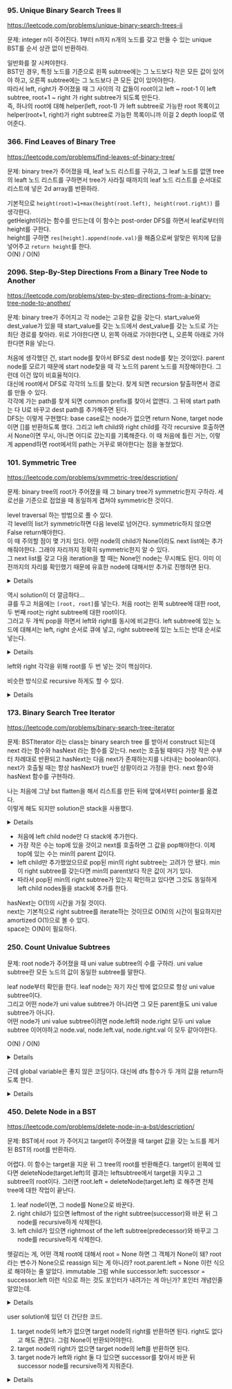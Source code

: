 
### 95. Unique Binary Search Trees II

https://leetcode.com/problems/unique-binary-search-trees-ii

문제: integer n이 주어진다. 1부터 n까지 n개의 노드를 갖고 만들 수 있는 unique BST를 순서 상관 없이 반환하라.

일반화를 잘 시켜야한다.    
BST인 경우, 특정 노드를 기준으로 왼쪽 subtree에는 그 노드보다 작은 모든 값이 있어야 하고, 오른쪽 subtree에는 그 노드보다 큰 모든 값이 있어야한다.   
따라서 left, right가 주어졌을 때 그 사이의 각 값들이 root이고 left ~ root-1 이 left subtree, root+1 ~ right 가 right subtree가 되도록 만든다.   
즉, 하나의 root에 대해 helper(left, root-1) 가 left subtree로 가능한 root 목록이고 helper(root+1, right)가 right subtree로 가능한 목록이니까 이걸 2 depth loop로 엮어준다.


### 366. Find Leaves of Binary Tree

https://leetcode.com/problems/find-leaves-of-binary-tree/

문제: binary tree가 주어졌을 때, leaf 노드 리스트를 구하고, 그 leaf 노드를 없앤 tree의 leaft 노드 리스트를 구하면서 tree가 사라질 때까지의 leaf 노드 리스트를 순서대로 리스트에 넣은 2d array를 반환하라.


기본적으로 `height(root)=1+max(height(root.left), height(root.right))` 를 생각한다.   
getHeight이라는 함수를 만드는데 이 함수는 post-order DFS를 하면서 leaf로부터의 height를 구한다.    
height를 구하면 `res[height].append(node.val)`을 해줌으로써 알맞은 위치에 답을 넣어주고 `return height`를 한다.   
O(N) / O(N)




### 2096. Step-By-Step Directions From a Binary Tree Node to Another

https://leetcode.com/problems/step-by-step-directions-from-a-binary-tree-node-to-another/

문제: binary tree가 주어지고 각 node는 고유한 값을 갖는다. start_value와 dest_value가 있을 때 start_value를 갖는 노드에서 dest_value를 갖는 노드로 가는 최단 경로를 찾아라. 위로 가야한다면 U, 왼쪽 아래로 가야한다면 L, 오른쪽 아래로 가야한다면 R을 넣는다.

처음에 생각했던 건, start node를 찾아서 BFS로 dest node를 찾는 것이었다. parent node를 모르기 때문에 start node찾을 때 각 노드의 parent 노드를 저장해야한다. 그런데 이건 많이 비효율적이다.   
대신에 root에서 DFS로 각각의 노드를 찾는다. 찾게 되면 recursion 탈출하면서 경로를 만들 수 있다.   
각각에 가는 path를 찾게 되면 common prefix를 찾아서 없앤다. 그 뒤에 start path는 다 U로 바꾸고 dest path를 추가해주면 된다.   
DFS는 이렇게 구현했다: base case로는 node가 없으면 return None, target node이면 []를 반환하도록 했다. 그리고 left child와 right child를 각각 recursive 호출하면서 None이면 무시, 아니면 어디로 갔는지를 기록해준다. 이 때 처음에 틀린 거는, 이렇게 append하면 root에서의 path는 거꾸로 봐야한다는 점을 놓쳤었다.


### 101. Symmetric Tree

https://leetcode.com/problems/symmetric-tree/description/

문제: binary tree의 root가 주어졌을 때 그 binary tree가 symmetric한지 구하라. 세로선을 기준으로 접었을 때 동일하게 겹쳐야 symmetric한 것이다.

level traversal 하는 방법으로 풀 수 있다.   
각 level의 list가 symmetric하면 다음 level로 넘어간다. symmetric하지 않으면 False return해야한다.   
이 때 주의할 점이 몇 가지 있다. 어떤 node의 child가 None이라도 next list에는 추가해줘야한다. 그래야 자리까지 정확히 symmetric한지 알 수 있다.   
그 next list를 갖고 다음 iteration을 할 때는 None인 node는 무시해도 된다. 이미 이전까지의 자리를 확인했기 때문에 유효한 node에 대해서만 추가로 진행하면 된다.   

<details>

```python
def isSymmetric(self, root: Optional[TreeNode]) -> bool:
    queue = deque([root])
    while queue:
        next_list = []
        while queue:
            cur = queue.popleft()
            if cur is None:
                continue
            next_list.append(cur.left)
            next_list.append(cur.right)
        n = len(next_list)
        for i in range(n//2):
            if next_list[i] is None and next_list[n-1-i] is None:
                continue
            if next_list[i] is None or next_list[n-1-i] is None or next_list[i].val != next_list[n-1-i].val:
                return False

        queue = deque(next_list)
    return True
```

</details>

역시 solution이 더 깔금하다...   
큐를 두고 처음에는 `[root, root]`를 넣는다. 처음 root는 왼쪽 subtree에 대한 root, 두 번째 root는 right subtree에 대한 root이다.   
그러고 두 개씩 pop을 하면서 left와 right를 동시에 비교한다. left subtree에 있는 노드에 대해서는 left, right 순서로 큐에 넣고, right subtree에 있는 노드는 반대 순서로 넣는다.   

<details>

```python
def isSymmetric(self, root: Optional[TreeNode]) -> bool:
    queue = deque([root, root])
    while queue:
        left = queue.popleft()
        right = queue.popleft()
        if left is None and right is None:
            continue
        if left is None or right is None:
            return False
        if left.val != right.val:
            return False
        queue.append(left.left)
        queue.append(right.right)
        queue.append(left.right)
        queue.append(right.left)
    return True
```

</details>


left와 right 각각을 위해 root를 두 번 넣는 것이 핵심이다.

비슷한 방식으로 recursive 하게도 할 수 있다. 

<details>

```python
def isSymmetric(self, root: Optional[TreeNode]) -> bool:
    def is_mirror(left_node, right_node):
        if left_node is None and right_node is None:
            return True
        if left_node is None or right_node is None:
            return False
        return left_node.val == right_node.val and is_mirror(left_node.left, right_node.right) and is_mirror(left_node.right, right_node.left)
    
    return is_mirror(root, root)
```

</details>



### 173. Binary Search Tree Iterator

https://leetcode.com/problems/binary-search-tree-iterator

문제: BSTIterator 라는 class는 binary search tree 를 받아서 construct 되는데 next 라는 함수와 hasNext 라는 함수를 갖는다. next는 호출될 때마다 가장 작은 수부터 차례대로 반환되고 hasNext는 다음 next가 존재하는지를 나타내는 boolean이다. next가 호출될 때는 항상 hasNext가 true인 상황이라고 가정을 한다. next 함수와 hasNext 함수를 구현하라.

나는 처음에 그냥 bst flatten을 해서 리스트를 만든 뒤에 앞에서부터 pointer를 옮겼다.    
이렇게 해도 되지만 solution은 stack을 사용했다.

<details>

```python
class BSTIterator:

    def __init__(self, root: TreeNode):
        self.stack = []
        self._leftmost_inorder(root)

    def _leftmost_inorder(self, root):
        while root:
            self.stack.append(root)
            root = root.left

    def next(self) -> int:
        topmost_node = self.stack.pop()
        if topmost_node.right:
            self._leftmost_inorder(topmost_node.right)
        return topmost_node.val

    def hasNext(self) -> bool:
        return len(self.stack) > 0
```

</details>


- 처음에 left child node만 다 stack에 추가한다. 
- 가장 작은 수는 top에 있을 것이고 next를 호출하면 그 값을 pop해야한다. 이제 top에 있는 수는 min의 parent 값이다.
- left child만 추가했었으므로 pop된 min의 right subtree는 고려가 안 됐다. min이 right subtree를 갖는다면 min의 parent보다 작은 값이 거기 있다.
- 따라서 pop된 min의 right subtree가 있는지 확인하고 있다면 그것도 동일하게 left child nodes들을 stack에 추가를 한다.

hasNext는 O(1)의 시간을 가질 것이다.   
next는 기본적으로 right subtree를 iterate하는 것이므로 O(N)의 시간이 필요하지만 amortized O(1)으로 볼 수 있다.   
space는 O(N)이 필요하다.





### 250. Count Univalue Subtrees

문제: root node가 주어졌을 때 uni value subtree의 수를 구하라. uni value subtree란 모든 노드의 값이 동일한 subtree를 말한다.


leaf node부터 확인을 한다. leaf node는 자기 자신 밖에 없으므로 항상 uni value subtree이다.   
그리고 어떤 node가 uni value subtree가 아니라면 그 모든 parent들도 uni value subtree가 아니다.   
어떤 node가 uni value subtree이려면 node.left와 node.right 모두 uni value subtree 이어야하고 node.val, node.left.val, node.right.val 이 모두 같아야한다.   

O(N) / O(N)

<details>


```python
class Solution:
    def countUnivalSubtrees(self, root: Optional[TreeNode]) -> int:
        if not root:
            return 0
        self.count = 0

        def helper(cur):
            if not (cur.left or cur.right):
                self.count += 1
                return cur.val
            
            if cur.left and cur.right:
                from_left = helper(cur.left)
                from_right = helper(cur.right)
                if from_left == from_right and from_left == cur.val:
                    self.count += 1
                    return cur.val
                return None
            
            if cur.left:
                if helper(cur.left) == cur.val:
                    self.count += 1
                    return cur.val
                return None
            
            if cur.right:
                if helper(cur.right) == cur.val:
                    self.count += 1
                    return cur.val
                return None
        
        helper(root)
        return self.count
```


깔끔한 solution 풀이. return을 간단하게 했다. complexity는 똑같이 O(N) / O(N) 인데 이렇게 하니까 더 빨리 수행됐다. 이게 잘 짠 코드와의 차이이다..

```python
class Solution:
    def countUnivalSubtrees(self, root: Optional[TreeNode]) -> int:
        self.count = 0

        def dfs(node):
            if node is None:
                return True

            isLeftUniValue = dfs(node.left)
            isRightUniValue = dfs(node.right)

            if isLeftUniValue and isRightUniValue:
                if node.left and node.val != node.left.val:
                    return False
                if node.right and node.val != node.right.val:
                    return False
    
                self.count += 1
                return True
            return False
        
        dfs(root)
        return self.count
```

</details>

근데 global variable은 좋지 않은 코딩이다. 대신에 dfs 함수가 두 개의 값을 return하도록 한다.

<details>

```python
    def countUnivalSubtrees(self, root: Optional[TreeNode]) -> int:
        def dfs(node):
            if node is None:
                return True, 0
            
            left = dfs(node.left)
            right = dfs(node.right)
            isLeftUniValue = left[0]
            isRightUniValue = right[0]
            count = left[1] + right[1]
            if isLeftUniValue and isRightUniValue:
                if node.left and node.val != node.left.val:
                    return False, count
                if node.right and node.val != node.right.val:
                    return False, count
                return True, count + 1
            return False, count
        
        return dfs(root)[1]
```

</details>





### 450. Delete Node in a BST

https://leetcode.com/problems/delete-node-in-a-bst/description/

문제: BST에서 root 가 주어지고 target이 주어졌을 때 target 값을 갖는 노드를 제거된 BST의 root를 반환하라.

어렵다. 이 함수는 target을 지운 뒤 그 tree의 root를 반환해준다.
target이 왼쪽에 있다면 deleteNode(target.left)의 결과는 leftsubtree에서 target을 지우고 그 subtree의 root이다.
그러면 root.left = deleteNode(target.left) 로 해주면 전체 tree에 대한 작업이 끝난다.

1. leaf node이면, 그 node를 None으로 바꾼다.
2. right child가 있으면 leftmost of the right subtree(successor)와 바꾼 뒤 그 node를 recursive하게 삭제한다.
3. left child가 있으면 rightmost of the left subtree(predecessor)와 바꾸고 그 node를 recursive하게 삭제한다.

헷갈리는 게, 어떤 객체 root에 대해서 root = None 하면 그 객체가 None이 돼?
root라는 변수가 None으로 reassign 되는 게 아니라?
root.parent.left = None 이런 식으로 해야하는 줄 알았다.
immutable
그럼 while successor.left: successor = successor.left 이런 식으로 하는 것도 포인터가 내려가는 게 아닌가?
포인터 개념인줄 알았는데.

<details>

solution

```python
    def deleteNode(self, root: Optional[TreeNode], key: int) -> Optional[TreeNode]:
        if root is None:
            return root
        
        if root.val > key:
            root.left = self.deleteNode(root.left, key)
        elif root.val < key:
            root.right = self.deleteNode(root.right, key)
        else:
            if not(root.left or root.right):
                root = None
            elif root.right:
                successor = root.right
                while successor.left:
                    successor = successor.left
                root.val = successor.val
                root.right = self.deleteNode(root.right, root.val)
            else:
                predecessor = root.left
                while predecessor.right:
                    predecessor = predecessor.right
                root.val = predecessor.val
                root.left = self.deleteNode(root.left, root.val)
        
        return root
```

</details>

user solution에 있던 더 간단한 코드.

1. target node의 left가 없으면 target node의 right를 반환하면 된다. right도 없다고 해도 괜찮다. 그럼 None이 반환되어야한다.
2. target node의 right가 없으면 target node의 left를 반환하면 된다.
3. target node가 left와 right 둘 다 있으면 successor를 찾아서 바꾼 뒤 successor node를 recursive하게 지워준다.

<details>

```python
    def deleteNode(self, root: Optional[TreeNode], key: int) -> Optional[TreeNode]:
        if not root: return None
        
        if root.val == key:
            if not root.right: return root.left
            
            if not root.left: return root.right
            
            if root.left and root.right:
                temp = root.right
                while temp.left: temp = temp.left
                root.val = temp.val
                root.right = self.deleteNode(root.right, root.val)

        elif root.val > key:
            root.left = self.deleteNode(root.left, key)
        else:
            root.right = self.deleteNode(root.right, key)
            
        return root
```

</details>
